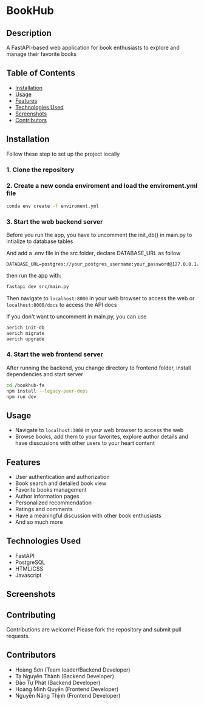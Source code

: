 # BookHub

## Description
A FastAPI-based web application for book enthusiasts to explore and manage their favorite books

## Table of Contents
- [Installation](#introduction)
- [Usage](#usage)
- [Features](#features)
- [Technologies Used](#technologies-used)
- [Screenshots](#screenshots)
- [Contributors](#contributors)

## Installation
Follow these step to set up the project locally

### 1. Clone the repository
### 2. Create a new conda enviroment and load the enviroment.yml file
```bash
conda env create -f enviroment.yml
```
### 3. Start the web backend server
Before you run the app, you have to uncomment the init_db() in main.py to intialize to database tables

And add a .env file in the src folder, declare DATABASE_URL as follow
```
DATABASE_URL=postgres://your_postgres_username:your_password@127.0.0.1/your_database_name
```

then run the app with:
```bash
fastapi dev src/main.py
```
Then navigate to `localhost:8000` in your web browser to access the web
or `localhost:8000/docs` to access the API docs 

If you don't want to uncomment in main.py, you can use
```bash
aerich init-db
aerich migrate
aerich upgrade
```

### 4. Start the web frontend server
After running the backend, you change directory to frontend folder, install dependencies and start server
```bash
cd /bookhub-fe
npm install --legacy-peer-deps
npm run dev
```

## Usage
- Navigate to `localhost:3000` in your web browser to access the web
- Browse books, add them to your favorites, explore author details and have disscusions with other users to your heart content

## Features
- User authentication and authorization
- Book search and detailed book view
- Favorite books management
- Author information pages
- Personalized recommendation
- Ratings and comments
- Have a meaningful discussion with other book enthusiasts
- And so much more

## Technologies Used
- FastAPI
- PostgreSQL
- HTML/CSS
- Javascript

## Screenshots

## Contributing
Contributions are welcome! Please fork the repository and submit pull requests.

## Contributors
- Hoàng Sơn (Team leader/Backend Developer)
- Tạ Nguyên Thành (Backend Developer)
- Đào Tự Phát (Backend Developer)
- Hoàng Minh Quyền (Frontend Developer)
- Nguyễn Năng Thịnh (Frontend Developer)
